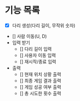 # 기능 목록
- [x] 다리 생성(다리 길이, 무작위 숫자)
- [] 사람 이동(U, D)
- 입력 받기
  - [] 다리 길이 입력
  - [] 사용자 이동 입력
  - [] 재시작/종료 입력
- 출력
  - [] 현재 위치 상황 출력
  - [] 최종 게임 결과 출력
  - [] 게임 성공 여부 출력
  - [] 총 시도한 횟수 출력